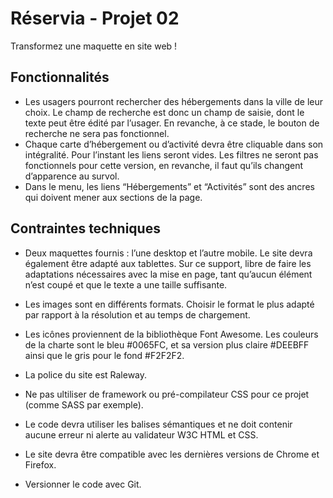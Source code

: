 # Réservia - Projet 02
Transformez une maquette en site web !

## Fonctionnalités
* Les usagers pourront rechercher des hébergements dans la ville de leur choix. Le champ de recherche est donc un champ de saisie, dont le texte peut être édité par l’usager. En revanche, à ce stade, le bouton de recherche ne sera pas fonctionnel.
* Chaque carte d’hébergement ou d’activité devra être cliquable dans son intégralité. Pour l’instant les liens seront vides.
Les filtres ne seront pas fonctionnels pour cette version, en revanche, il faut qu’ils changent d’apparence au survol.
* Dans le menu, les liens “Hébergements” et “Activités” sont des ancres qui doivent mener aux sections de la page.


## Contraintes techniques
* Deux maquettes fournis : l’une desktop et l’autre mobile. Le site devra également être adapté aux tablettes. Sur ce support, libre de faire les adaptations nécessaires avec la mise en page, tant qu’aucun élément n’est coupé et que le texte a une taille suffisante.
* Les images sont en différents formats. Choisir le format le plus adapté par rapport à la résolution et au temps de chargement.
* Les icônes proviennent de la bibliothèque Font Awesome. Les couleurs de la charte sont le bleu #0065FC, et sa version plus claire #DEEBFF ainsi que le gris pour le fond #F2F2F2.
* La police du site est Raleway.

* Ne pas ultiliser de framework ou pré-compilateur CSS pour ce projet (comme SASS par exemple).
* Le code devra utiliser les balises sémantiques et ne doit contenir aucune erreur ni alerte au validateur W3C HTML et CSS.
* Le site devra être compatible avec les dernières versions de Chrome et Firefox.
* Versionner le code avec Git.
